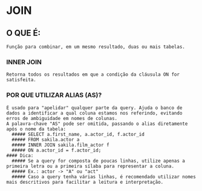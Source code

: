   # JOIN


## O QUE É:
    Função para combinar, em um mesmo resultado, duas ou mais tabelas.

  ### INNER JOIN
    Retorna todos os resultados em que a condição da cláusula ON for satisfeita.

  ### POR QUE UTILIZAR ALIAS (AS)?
    É usado para "apelidar" qualquer parte da query. Ajuda o banco de dados a identificar a qual coluna estamos nos referindo, evitando erros de ambiguidade em nomes de colunas.
    A palavra-chave "AS" pode ser omitida, passando o alias diretamente após o nome da tabela:
      ##### SELECT a.first_name, a.actor_id, f.actor_id
      ##### FROM sakila.actor a
      ##### INNER JOIN sakila.film_actor f
      ##### ON a.actor_id = f.actor_id;
    #### Dica:
      ##### Se a query for composta de poucas linhas, utilize apenas a primeira letra ou a primeira sílaba para representar a coluna.
      ##### Ex.: actor -> "A" ou "act"
      ##### Caso a query tenha várias linhas, é recomendado utilizar nomes mais descritivos para facilitar a leitura e interpretação.
